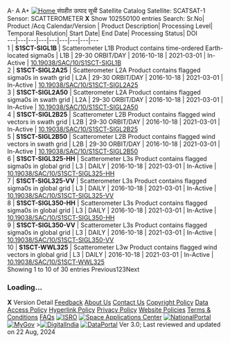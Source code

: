 A- A A+
[ ![Home](https://mosdac.gov.in/sites/default/files/mosdac_small.png) ](https://www.mosdac.gov.in/ "Home")
संग्रहीत उत्पाद सूची  Satellite Catalog
Satellite: SCATSAT-1
Sensor: SCATTEROMETER
**X**
Show 102550100 entries
Search:
Sr.No| Product /Acq Calendar/Version | Product Description| Processing Level| Temporal Resolution| Start Date| End Date| Processing Status| DOI  
---|---|---|---|---|---|---|---|---  
1 | **S1SCT-SIGL1B** | Scatterometer L1B Product contains time-ordered Earth-located sigma0s | L1B | 29-30 ORBIT/DAY | 2016-10-18 | 2021-03-01 | In-Active | [10.19038/SAC/10/S1SCT-SIGL1B](https://dx.doi.org/10.19038/SAC/10/S1SCT-SIGL1B)  
2 | **S1SCT-SIGL2A25** | Scatterometer L2A Product contains flagged sigma0s in swath grid | L2A | 29-30 ORBIT/DAY | 2016-10-18 | 2021-03-01 | In-Active | [10.19038/SAC/10/S1SCT-SIGL2A25](https://dx.doi.org/10.19038/SAC/10/S1SCT-SIGL2A25)  
3 | **S1SCT-SIGL2A50** | Scatterometer L2A Product contains flagged sigma0s in swath grid | L2A | 29-30 ORBIT/DAY | 2016-10-18 | 2021-03-01 | In-Active | [10.19038/SAC/10/S1SCT-SIGL2A50](https://dx.doi.org/10.19038/SAC/10/S1SCT-SIGL2A50)  
4 | **S1SCT-SIGL2B25** | Scatterometer L2B Product contains flagged wind vectors in swath grid | L2B | 29-30 ORBIT/DAY | 2016-10-18 | 2021-03-01 | In-Active | [10.19038/SAC/10/S1SCT-SIGL2B25](https://dx.doi.org/10.19038/SAC/10/S1SCT-SIGL2B25)  
5 | **S1SCT-SIGL2B50** | Scatterometer L2B Product contains flagged wind vectors in swath grid | L2B | 29-30 ORBIT/DAY | 2016-10-18 | 2021-03-01 | In-Active | [10.19038/SAC/10/S1SCT-SIGL2B50](https://dx.doi.org/10.19038/SAC/10/S1SCT-SIGL2B50)  
6 | **S1SCT-SIGL325-HH** | Scatterometer L3s Product contains flagged sigma0s in global grid | L3 | DAILY | 2016-10-18 | 2021-03-01 | In-Active | [10.19038/SAC/10/S1SCT-SIGL325-HH](https://dx.doi.org/10.19038/SAC/10/S1SCT-SIGL325-HH)  
7 | **S1SCT-SIGL325-VV** | Scatterometer L3s Product contains flagged sigma0s in global grid | L3 | DAILY | 2016-10-18 | 2021-03-01 | In-Active | [10.19038/SAC/10/S1SCT-SIGL325-VV](https://dx.doi.org/10.19038/SAC/10/S1SCT-SIGL325-VV)  
8 | **S1SCT-SIGL350-HH** | Scatterometer L3s Product contains flagged sigma0s in global grid | L3 | DAILY | 2016-10-18 | 2021-03-01 | In-Active | [10.19038/SAC/10/S1SCT-SIGL350-HH](https://dx.doi.org/10.19038/SAC/10/S1SCT-SIGL350-HH)  
9 | **S1SCT-SIGL350-VV** | Scatterometer L3s Product contains flagged sigma0s in global grid | L3 | DAILY | 2016-10-18 | 2021-03-01 | In-Active | [10.19038/SAC/10/S1SCT-SIGL350-VV](https://dx.doi.org/10.19038/SAC/10/S1SCT-SIGL350-VV)  
10 | **S1SCT-WWL325** | Scatterometer L3w Product contains flagged wind vectors in global grid | L3 | DAILY | 2016-10-18 | 2021-03-01 | In-Active | [10.19038/SAC/10/S1SCT-WWL325](https://dx.doi.org/10.19038/SAC/10/S1SCT-WWL325)  
Showing 1 to 10 of 30 entries
Previous123Next
### Loading...
**X**
Version Detail
[](javascript:void\(0\);)
[Feedback](https://www.mosdac.gov.in/mosdac-feedback)
[About Us](https://www.mosdac.gov.in/about-us)
[Contact Us](https://www.mosdac.gov.in/contact-us)
[Copyright Policy](https://www.mosdac.gov.in/copyright-policy)
[Data Access Policy](https://www.mosdac.gov.in/data-access-policy)
[Hyperlink Policy](https://www.mosdac.gov.in/hyperlink-policy)
[Privacy Policy](https://www.mosdac.gov.in/privacy-policy)
[Website Policies](https://www.mosdac.gov.in/website-policies)
[Terms & Conditions](https://www.mosdac.gov.in/terms-conditions)
[FAQs](https://www.mosdac.gov.in/faq-page)
[![ISRO](https://mosdac.gov.in/sites/default/files/styles/thumbnail/public/logo-transparent.png?itok=IUS20l-w)](http://www.isro.gov.in) [![Space Applications Center](https://mosdac.gov.in/sites/default/files/styles/thumbnail/public/saclogo.png?itok=_Jv4AuIn)](http://www.sac.gov.in) [![NationalPortal](https://mosdac.gov.in/sites/default/files/styles/thumbnail/public/india-gov_0.png?itok=yssAPH3m)](http://www.india.gov.in) [![MyGov](https://mosdac.gov.in/sites/default/files/styles/thumbnail/public/mygov_0.png?itok=Po-dzdT3)](http://mygov.in/) >[![DigitalIndia](https://mosdac.gov.in/sites/default/files/styles/thumbnail/public/digital-india_0.png?itok=ntlP7atE)](http://www.digitalindia.gov.in/) [![DataPortal](https://mosdac.gov.in/sites/default/files/styles/thumbnail/public/data-gov.png?itok=qYA78FgB)](http://data.gov.in)
Ver 3.0; Last reviewed and updated on 22 Aug, 2024 
